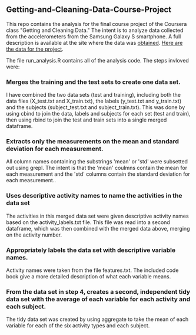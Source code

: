 ## Getting-and-Cleaning-Data-Course-Project

This repo contains the analysis for the final course project of the Coursera class "Getting and Cleaning Data." The intent is to 
analyze data collected from the accelerometers from the Samsung Galaxy S smartphone. A full description is available at the site
where the data was [obtained](http://archive.ics.uci.edu/ml/datasets/Human+Activity+Recognition+Using+Smartphones).
[Here are the data for the project](https://d396qusza40orc.cloudfront.net/getdata%2Fprojectfiles%2FUCI%20HAR%20Dataset.zip).

The file run_analysis.R contains all of the analysis code. The steps invloved were:

### Merges the training and the test sets to create one data set.
I have combined the two data sets (test and training), including both the data files (X_test.txt and X_train.txt), the labels
(y_test.txt and y_train.txt) and the subjects (subject_test.txt and subject_train.txt). This was done by using cbind 
to join the data, labels and subjects for each set (test and train), then using rbind to join the test and train sets into a single
merged dataframe.

### Extracts only the measurements on the mean and standard deviation for each measurement.

All column names containing the substrings 'mean' or 'std' were subsetted out using grepl. The intent is that the 'mean' coulmns
contain the mean for each measurement and the 'std' columns contain the standard deviation for each measurement..

### Uses descriptive activity names to name the activities in the data set
The activities in this merged data set were given descriptive activity names based on the activity_labels.txt file. This file
was read into a second dataframe, which was then combined with the merged data above, merging on the activity number.

### Appropriately labels the data set with descriptive variable names.
Activity names were taken from the file features.txt. The included code book give a more detailed description of what
each variable means.

### From the data set in step 4, creates a second, independent tidy data set with the average of each variable for each activity and each subject.
The tidy data set was created by using aggregate to take the mean of each variable for each of the six activity types and each
subject.
